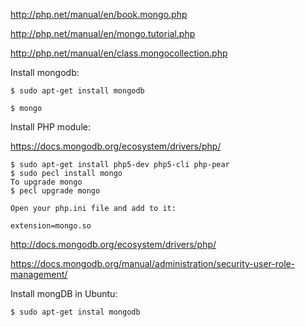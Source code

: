 http://php.net/manual/en/book.mongo.php

http://php.net/manual/en/mongo.tutorial.php

http://php.net/manual/en/class.mongocollection.php

Install mongodb:
```
$ sudo apt-get install mongodb

$ mongo
```

Install PHP module:

https://docs.mongodb.org/ecosystem/drivers/php/

```
$ sudo apt-get install php5-dev php5-cli php-pear
$ sudo pecl install mongo
To upgrade mongo
$ pecl upgrade mongo

Open your php.ini file and add to it:

extension=mongo.so
```

http://docs.mongodb.org/ecosystem/drivers/php/

https://docs.mongodb.org/manual/administration/security-user-role-management/

Install mongDB in Ubuntu:
```
$ sudo apt-get instal mongodb
```

